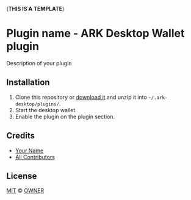 (**THIS IS A TEMPLATE**)

# Plugin name - ARK Desktop Wallet plugin
Description of your plugin

## Installation

 1. Clone this repository or [download it](https://github.com/ark-ecosystem-desktop-plugins/template/archive/master.zip) and unzip it into `~/.ark-desktop/plugins/`.
 2. Start the desktop wallet.
 3. Enable the plugin on the plugin section.

## Credits

- [Your Name](URL)
- [All Contributors](../../contributors)

## License

[MIT](LICENSE) © [OWNER](URL)
